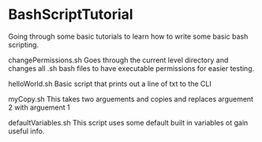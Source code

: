 # BashScriptTutorial
Going through some basic tutorials to learn how to write some basic bash scripting.

changePermissions.sh
  Goes through the current level directory and changes all
  .sh bash files to have executable permissions for easier testing.

helloWorld.sh
  Basic script that prints out a line of txt to the CLI

myCopy.sh
  This takes two arguements and copies and replaces arguement 2 with arguement 1

defaultVariables.sh
  This script uses some default built in variables ot gain useful info.
